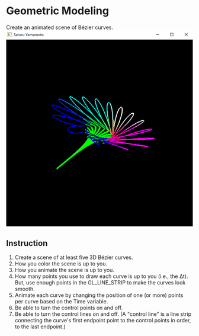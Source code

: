 # Geometric Modeling
Create an animated scene of Bézier curves.
![](../Gifs/project(6).gif)

## Instruction
1. Create a scene of at least five 3D Bézier curves.
1. How you color the scene is up to you.
1. How you animate the scene is up to you.
1. How many points you use to draw each curve is up to you (i.e., the Δt). But, use enough points in the GL_LINE_STRIP to make the curves look smooth.
1. Animate each curve by changing the position of one (or more) points per curve based on the Time variable.
1. Be able to turn the control points on and off.
1. Be able to turn the control lines on and off. (A "control line" is a line strip connecting the curve's first endpoint point to the control points in order, to the last endpoint.)